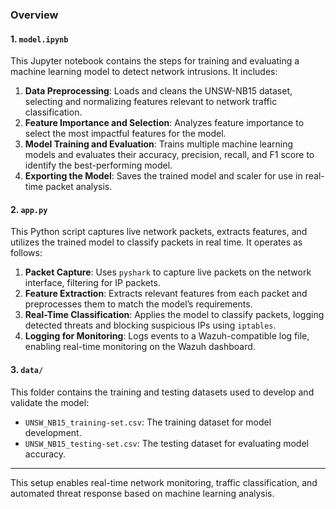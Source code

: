 ### Overview

#### 1. `model.ipynb`

This Jupyter notebook contains the steps for training and evaluating a machine learning model to detect network intrusions. It includes:

1. **Data Preprocessing**: Loads and cleans the UNSW-NB15 dataset, selecting and normalizing features relevant to network traffic classification.
2. **Feature Importance and Selection**: Analyzes feature importance to select the most impactful features for the model.
3. **Model Training and Evaluation**: Trains multiple machine learning models and evaluates their accuracy, precision, recall, and F1 score to identify the best-performing model.
4. **Exporting the Model**: Saves the trained model and scaler for use in real-time packet analysis.

#### 2. `app.py`

This Python script captures live network packets, extracts features, and utilizes the trained model to classify packets in real time. It operates as follows:

1. **Packet Capture**: Uses `pyshark` to capture live packets on the network interface, filtering for IP packets.
2. **Feature Extraction**: Extracts relevant features from each packet and preprocesses them to match the model’s requirements.
3. **Real-Time Classification**: Applies the model to classify packets, logging detected threats and blocking suspicious IPs using `iptables`.
4. **Logging for Monitoring**: Logs events to a Wazuh-compatible log file, enabling real-time monitoring on the Wazuh dashboard.

#### 3. `data/`

This folder contains the training and testing datasets used to develop and validate the model:

- `UNSW_NB15_training-set.csv`: The training dataset for model development.
- `UNSW_NB15_testing-set.csv`: The testing dataset for evaluating model accuracy.

---

This setup enables real-time network monitoring, traffic classification, and automated threat response based on machine learning analysis.
